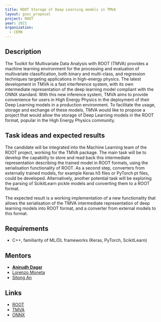 ```yaml
---
title: ROOT Storage of Deep Learning models in TMVA
layout: gsoc_proposal
project: ROOT
year: 2021
organization:
  - CERN
---
```


## Description

The Toolkit for Multivariate Data Analysis with ROOT (TMVA) provides a machine
learning environment for the processing and evaluation of multivariate
classification, both binary and multi-class, and regression techniques targeting
applications in high-energy physics. The latest development in TMVA is a fast
interference system, with its own intermediate representation of the deep
learning model compliant with the ONNX standard. With this new inference system,
TMVA aims to provide convenience for users in High Energy Physics in the
deployment of their Deep Learning models in a production environment. To
facilitate the usage, storage and exchange of these models, TMVA would like to
propose a project that would allow the storage of Deep Learning models in the
ROOT format, popular in the High Energy Physics community.

## Task ideas and expected results

The candidate will be integrated into the Machine Learning team of the ROOT
project, working for the TMVA package. The main task will be to develop the
capability to store and read back this intermediate representation describing
the trained model in ROOT formats, using the serialisation functionality of
ROOT. As a second step, converters from externally trained models, for example
Keras h5 files or PyTorch pt files, could be developed. Alternatively, another
potential task will be exploring the parsing of ScikitLearn pickle models and
converting them to a ROOT format.

The expected result is a working implementation of a new functionality that
allows the serialisation of the TMVA intermediate representation of deep
learning models into ROOT format, and a converter from external models to this
format.

## Requirements

- C++, familiarity of ML/DL frameworks (Keras, PyTorch, ScikitLearn)

## Mentors

- **[Anirudh Dagar](mailto:anirudhdagar6@gmail.com)**
- [Lorenzo Moneta](mailto:Lorenzo.Moneta@cern.ch)
- [Sitong An](mailto:s.an@cern.ch)

## Links

- [ROOT](https://root.cern/)
- [TMVA](https://root.cern/manual/tmva/)
- [ONNX](https://onnx.ai)
